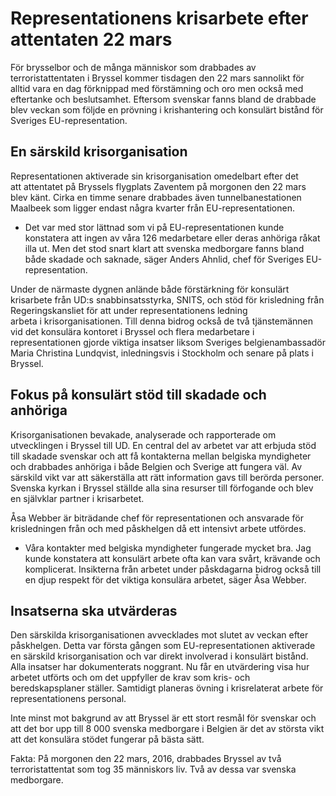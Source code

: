 # Representationens krisarbete efter attentaten 22 mars

För brysselbor och de många människor som drabbades av terroristattentaten i Bryssel kommer tisdagen den 22 mars sannolikt för alltid vara en dag förknippad med förstämning och oro men också med eftertanke och beslutsamhet. Eftersom svenskar fanns bland de drabbade blev veckan som följde en prövning i krishantering och konsulärt bistånd för Sveriges EU-representation.

## En särskild krisorganisation

Representationen aktiverade sin krisorganisation omedelbart efter det att attentatet på Bryssels flygplats Zaventem på morgonen den 22 mars blev känt. Cirka en timme senare drabbades även tunnelbanestationen Maalbeek som ligger endast några kvarter från EU-representationen.

- Det var med stor lättnad som vi på EU-representationen kunde konstatera att ingen av våra 126 medarbetare eller deras anhöriga råkat illa ut. Men det stod snart klart att svenska medborgare fanns bland både skadade och saknade, säger Anders Ahnlid, chef för Sveriges EU-representation.

Under de närmaste dygnen anlände både förstärkning för konsulärt krisarbete från UD:s snabbinsatsstyrka, SNITS, och stöd för krisledning från Regeringskansliet för att under representationens ledning arbeta i krisorganisationen. Till denna bidrog också de två tjänstemännen vid det konsulära kontoret i Bryssel och flera medarbetare i representationen gjorde viktiga insatser liksom Sveriges belgienambassadör Maria Christina Lundqvist, inledningsvis i Stockholm och senare på plats i Bryssel.

## Fokus på konsulärt stöd till skadade och anhöriga

Krisorganisationen bevakade, analyserade och rapporterade om utvecklingen i Bryssel till UD. En central del av arbetet var att erbjuda stöd till skadade svenskar och att få kontakterna mellan belgiska myndigheter och drabbades anhöriga i både Belgien och Sverige att fungera väl. Av särskild vikt var att säkerställa att rätt information gavs till berörda personer. Svenska kyrkan i Bryssel ställde alla sina resurser till förfogande och blev en självklar partner i krisarbetet.

Åsa Webber är biträdande chef för representationen och ansvarade för krisledningen från och med påskhelgen då ett intensivt arbete utfördes.

- Våra kontakter med belgiska myndigheter fungerade mycket bra. Jag kunde konstatera att konsulärt arbete ofta kan vara svårt, krävande och komplicerat. Insikterna från arbetet under påskdagarna bidrog också till en djup respekt för det viktiga konsulära arbetet, säger Åsa Webber.

## Insatserna ska utvärderas

Den särskilda krisorganisationen avvecklades mot slutet av veckan efter påskhelgen. Detta var första gången som EU-representationen aktiverade en särskild krisorganisation och var direkt involverad i konsulärt bistånd. Alla insatser har dokumenterats noggrant. Nu får en utvärdering visa hur arbetet utförts och om det uppfyller de krav som kris- och beredskapsplaner ställer. Samtidigt planeras övning i krisrelaterat arbete för representationens personal.

Inte minst mot bakgrund av att Bryssel är ett stort resmål för svenskar och att det bor upp till 8 000 svenska medborgare i Belgien är det av största vikt att det konsulära stödet fungerar på bästa sätt.

Fakta: På morgonen den 22 mars, 2016, drabbades Bryssel av två terroristattentat som tog 35 människors liv. Två av dessa var svenska medborgare.
